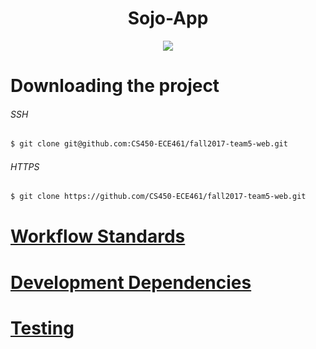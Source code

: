 <h1 align="center">Sojo-App</h1>

<p align="center">
<a href="https://travis-ci.org/CS450-ECE461/fall2017-team5-web">
<img src="https://travis-ci.org/CS450-ECE461/fall2017-team5-web.svg?branch=staging" /></a>
</p>

# Downloading  the project
###### SSH
```sh
$ git clone git@github.com:CS450-ECE461/fall2017-team5-web.git
```
###### HTTPS
```sh
$ git clone https://github.com/CS450-ECE461/fall2017-team5-web.git
```
# [Workflow Standards](https://github.com/CS450-ECE461/fall2017-team5-web/blob/master/WORKFLOW.md)
# [Development Dependencies](https://github.com/CS450-ECE461/fall2017-team5-web/blob/master/DEVELOPMENT_DEPS.md)
# [Testing](https://github.com/CS450-ECE461/fall2017-team5-web/blob/master/TESTING.md)

